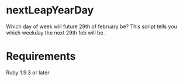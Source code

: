 nextLeapYearDay
===============

Which day of week will future 29th of february be? This script tells you which weekday the next 29th feb will be.

Requirements
============
Ruby 1.9.3 or later

